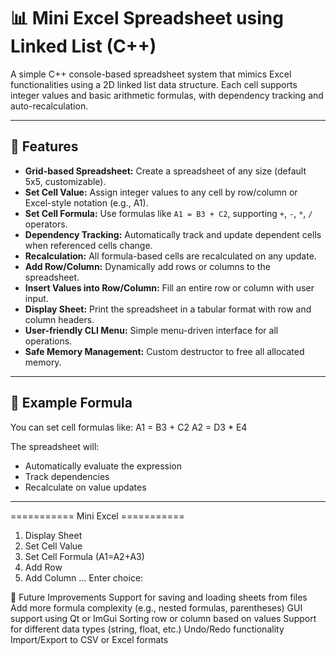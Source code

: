 # 📊 Mini Excel Spreadsheet using Linked List (C++)

A simple C++ console-based spreadsheet system that mimics Excel functionalities using a 2D linked list data structure. Each cell supports integer values and basic arithmetic formulas, with dependency tracking and auto-recalculation.

---

## 🧠 Features

- **Grid-based Spreadsheet:** Create a spreadsheet of any size (default 5x5, customizable).
- **Set Cell Value:** Assign integer values to any cell by row/column or Excel-style notation (e.g., A1).
- **Set Cell Formula:** Use formulas like `A1 = B3 + C2`, supporting `+`, `-`, `*`, `/` operators.
- **Dependency Tracking:** Automatically track and update dependent cells when referenced cells change.
- **Recalculation:** All formula-based cells are recalculated on any update.
- **Add Row/Column:** Dynamically add rows or columns to the spreadsheet.
- **Insert Values into Row/Column:** Fill an entire row or column with user input.
- **Display Sheet:** Print the spreadsheet in a tabular format with row and column headers.
- **User-friendly CLI Menu:** Simple menu-driven interface for all operations.
- **Safe Memory Management:** Custom destructor to free all allocated memory.

---

## 🧪 Example Formula

You can set cell formulas like:
A1 = B3 + C2 A2 = D3 * E4

The spreadsheet will:
- Automatically evaluate the expression
- Track dependencies
- Recalculate on value updates

---


=========== Mini Excel ===========
1. Display Sheet
2. Set Cell Value
3. Set Cell Formula (A1=A2+A3)
4. Add Row
5. Add Column
...
Enter choice:


📌 Future Improvements
Support for saving and loading sheets from files
Add more formula complexity (e.g., nested formulas, parentheses)
GUI support using Qt or ImGui
Sorting row or column based on values
Support for different data types (string, float, etc.)
Undo/Redo functionality
Import/Export to CSV or Excel formats
